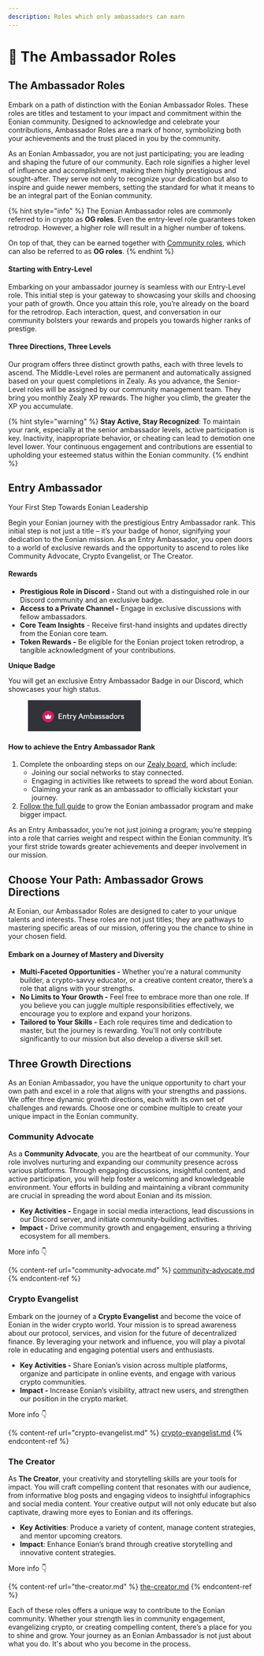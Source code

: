 ```yaml
---
description: Roles which only ambassadors can earn
---
```


# 👑 The Ambassador Roles

## The Ambassador Roles

Embark on a path of distinction with the Eonian Ambassador Roles. These roles are titles and testament to your impact and commitment within the Eonian community. Designed to acknowledge and celebrate your contributions, Ambassador Roles are a mark of honor, symbolizing both your achievements and the trust placed in you by the community.

As an Eonian Ambassador, you are not just participating; you are leading and shaping the future of our community. Each role signifies a higher level of influence and accomplishment, making them highly prestigious and sought-after. They serve not only to recognize your dedication but also to inspire and guide newer members, setting the standard for what it means to be an integral part of the Eonian community.

{% hint style="info" %}
The Eonian Ambassador roles are commonly referred to in crypto as **OG roles**. Even the entry-level role guarantees token retrodrop. However, a higher role will result in a higher number of tokens.

On top of that, they can be earned together with [Community roles](../the-community-roles/), which can also be referred to as **OG roles**.&#x20;
{% endhint %}

#### **Starting with Entry-Level**

Embarking on your ambassador journey is seamless with our Entry-Level role. This initial step is your gateway to showcasing your skills and choosing your path of growth. Once you attain this role, you’re already on the board for the retrodrop. Each interaction, quest, and conversation in our community bolsters your rewards and propels you towards higher ranks of prestige.

#### **Three Directions, Three Levels**

Our program offers three distinct growth paths, each with three levels to ascend. The Middle-Level roles are permanent and automatically assigned based on your quest completions in Zealy. As you advance, the Senior-Level roles will be assigned by our community management team. They bring you monthly Zealy XP rewards. The higher you climb, the greater the XP you accumulate.

{% hint style="warning" %}
**Stay Active, Stay Recognized**: To maintain your rank, especially at the senior ambassador levels, active participation is key. Inactivity, inappropriate behavior, or cheating can lead to demotion one level lower. Your continuous engagement and contributions are essential to upholding your esteemed status within the Eonian community.
{% endhint %}

## Entry Ambassador

Your First Step Towards Eonian Leadership

Begin your Eonian journey with the prestigious Entry Ambassador rank. This initial step is not just a title – it’s your badge of honor, signifying your dedication to the Eonian mission. As an Entry Ambassador, you open doors to a world of exclusive rewards and the opportunity to ascend to roles like Community Advocate, Crypto Evangelist, or The Creator.

#### Rewards

* **Prestigious Role in Discord -** Stand out with a distinguished role in our Discord community and an exclusive badge.
* **Access to a Private Channel -** Engage in exclusive discussions with fellow ambassadors.
* **Core Team Insights** - Receive first-hand insights and updates directly from the Eonian core team.
* **Token Rewards -** Be eligible for the Eonian project token retrodrop, a tangible acknowledgment of your contributions.

**Unique Badge**

You will get an exclusive Entry Ambassador Badge in our Discord, which showcases your high status.

<figure><img src="../../.gitbook/assets/Untitled (10).png" alt=""><figcaption></figcaption></figure>

#### How to achieve **the Entry Ambassador Rank**

1. Complete the onboarding steps on our [Zealy board](https://zealy.io/c/eoniandao/questboard), which include:
   * Joining our social networks to stay connected.
   * Engaging in activities like retweets to spread the word about Eonian.
   * Claiming your rank as an ambassador to officially kickstart your journey.
2. [Follow the full guide](https://app.gitbook.com/o/xgYiQpRVz9aTVJOJJ1bx/s/VE523Jodte4jjJfssUo3/\~/changes/1/ambassador-program/onboarding-roadmap) to grow the Eonian ambassador program and make bigger impact.

As an Entry Ambassador, you’re not just joining a program; you’re stepping into a role that carries weight and respect within the Eonian community. It’s your first stride towards greater achievements and deeper involvement in our mission.

## **Choose Your Path:** Ambassador Grows Directions

At Eonian, our Ambassador Roles are designed to cater to your unique talents and interests. These roles are not just titles; they are pathways to mastering specific areas of our mission, offering you the chance to shine in your chosen field.

#### **Embark on a Journey of Mastery and Diversity**

* **Multi-Faceted Opportunities -** Whether you're a natural community builder, a crypto-savvy educator, or a creative content creator, there’s a role that aligns with your strengths.
* **No Limits to Your Growth -** Feel free to embrace more than one role. If you believe you can juggle multiple responsibilities effectively, we encourage you to explore and expand your horizons.
* **Tailored to Your Skills -** Each role requires time and dedication to master, but the journey is rewarding. You'll not only contribute significantly to our mission but also develop a diverse skill set.

## Three Growth Directions

As an Eonian Ambassador, you have the unique opportunity to chart your own path and excel in a role that aligns with your strengths and passions. We offer three dynamic growth directions, each with its own set of challenges and rewards. Choose one or combine multiple to create your unique impact in the Eonian community.

### Community Advocate

As a **Community Advocate**, you are the heartbeat of our community. Your role involves nurturing and expanding our community presence across various platforms. Through engaging discussions, insightful content, and active participation, you will help foster a welcoming and knowledgeable environment. Your efforts in building and maintaining a vibrant community are crucial in spreading the word about Eonian and its mission.

* **Key Activities -** Engage in social media interactions, lead discussions in our Discord server, and initiate community-building activities.
* **Impact -** Drive community growth and engagement, ensuring a thriving ecosystem for all members.

More info 👇

{% content-ref url="community-advocate.md" %}
[community-advocate.md](community-advocate.md)
{% endcontent-ref %}

### Crypto Evangelist

Embark on the journey of a **Crypto Evangelist** and become the voice of Eonian in the wider crypto world. Your mission is to spread awareness about our protocol, services, and vision for the future of decentralized finance. By leveraging your network and influence, you will play a pivotal role in educating and engaging potential users and enthusiasts.

* **Key Activities -** Share Eonian’s vision across multiple platforms, organize and participate in online events, and engage with various crypto communities.
* **Impact -** Increase Eonian’s visibility, attract new users, and strengthen our position in the crypto market.

More info 👇

{% content-ref url="crypto-evangelist.md" %}
[crypto-evangelist.md](crypto-evangelist.md)
{% endcontent-ref %}

### The Creator

As **The Creator**, your creativity and storytelling skills are your tools for impact. You will craft compelling content that resonates with our audience, from informative blog posts and engaging videos to insightful infographics and social media content. Your creative output will not only educate but also captivate, drawing more eyes to Eonian and its offerings.

* **Key Activities**: Produce a variety of content, manage content strategies, and mentor upcoming creators.
* **Impact**: Enhance Eonian’s brand through creative storytelling and innovative content strategies.

More info 👇

{% content-ref url="the-creator.md" %}
[the-creator.md](the-creator.md)
{% endcontent-ref %}

Each of these roles offers a unique way to contribute to the Eonian community. Whether your strength lies in community engagement, evangelizing crypto, or creating compelling content, there’s a place for you to shine and grow. Your journey as an Eonian Ambassador is not just about what you do. It's about who you become in the process.
